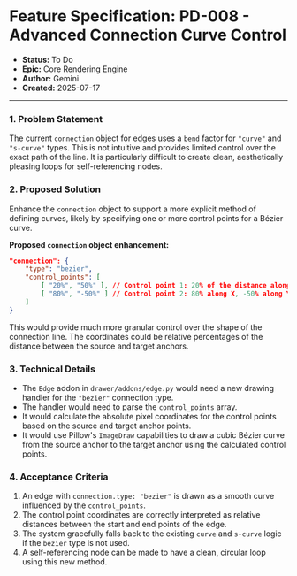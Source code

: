 # Feature Specification: PD-008 - Advanced Connection Curve Control

- **Status:** To Do
- **Epic:** Core Rendering Engine
- **Author:** Gemini
- **Created:** 2025-07-17

---

### 1. Problem Statement

The current `connection` object for edges uses a `bend` factor for `"curve"` and `"s-curve"` types. This is not intuitive and provides limited control over the exact path of the line. It is particularly difficult to create clean, aesthetically pleasing loops for self-referencing nodes.

### 2. Proposed Solution

Enhance the `connection` object to support a more explicit method of defining curves, likely by specifying one or more control points for a Bézier curve.

**Proposed `connection` object enhancement:**

```json
"connection": {
    "type": "bezier",
    "control_points": [
        [ "20%", "50%" ], // Control point 1: 20% of the distance along X, 50% along Y
        [ "80%", "-50%" ] // Control point 2: 80% along X, -50% along Y (creating an arc)
    ]
}
```
This would provide much more granular control over the shape of the connection line. The coordinates could be relative percentages of the distance between the source and target anchors.

### 3. Technical Details

- The `Edge` addon in `drawer/addons/edge.py` would need a new drawing handler for the `"bezier"` connection type.
- The handler would need to parse the `control_points` array.
- It would calculate the absolute pixel coordinates for the control points based on the source and target anchor points.
- It would use Pillow's `ImageDraw` capabilities to draw a cubic Bézier curve from the source anchor to the target anchor using the calculated control points.

### 4. Acceptance Criteria

1.  An edge with `connection.type: "bezier"` is drawn as a smooth curve influenced by the `control_points`.
2.  The control point coordinates are correctly interpreted as relative distances between the start and end points of the edge.
3.  The system gracefully falls back to the existing `curve` and `s-curve` logic if the `bezier` type is not used.
4.  A self-referencing node can be made to have a clean, circular loop using this new method.
